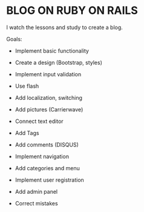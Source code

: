 # BLOG ON RUBY ON RAILS

I watch the lessons and study to create a blog.

Goals:

* Implement basic functionality

* Create a design (Bootstrap, styles)

* Implement input validation

* Use flash

* Add localization, switching

* Add pictures (Carrierwave)

* Connect text editor

* Add Tags

* Add comments (DISQUS)

* Implement navigation

* Add categories and menu

* Implement user registration

* Add admin panel

* Correct mistakes
